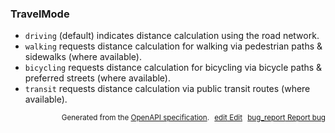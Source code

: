 <!--- This is a generated file, do not edit! -->
<!--- [START maps_http_schema_travelmode] -->
<h3 class="schema-object" id="TravelMode">TravelMode</h3>

- `driving` (default) indicates distance calculation using the road network.
- `walking` requests distance calculation for walking via pedestrian paths & sidewalks (where available).
- `bicycling` requests distance calculation for bicycling via bicycle paths & preferred streets (where available).
- `transit` requests distance calculation via public transit routes (where available).

<p style="text-align: right; font-size: smaller;">Generated from the <a class="gc-analytics-event" data-category="GMP" data-label="openapi-github" href="https://github.com/googlemaps/openapi-specification" title="Google Maps Platform OpenAPI Specification" class="external">OpenAPI specification</a>.
<a class="gc-analytics-event" data-category="GMP" data-label="openapi-github" style="margin-left: 5px;" href="https://github.com/googlemaps/openapi-specification/blob/main/specification/schemas/TravelMode.yml" title="Edit on GitHub"><span class="material-icons">edit</span> Edit</a>
<a class="gc-analytics-event" data-category="GMP" data-label="openapi-github" style="margin-left: 5px;" href="https://github.com/googlemaps/openapi-specification/issues/new?assignees=&labels=type%3A+bug%2C+triage+me&template=bug_report.md&title=[schemas] Bug - TravelMode" title="File bug for schemas on GitHub"><span class="material-icons">bug_report</span> Report bug</a>
</p>

<!--- [END maps_http_schema_travelmode] -->
